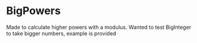 # BigPowers
Made to calculate higher powers with a modulus. 
Wanted to test BigInteger to take bigger numbers, example is provided
